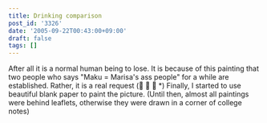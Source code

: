 ```yaml
---
title: Drinking comparison
post_id: '3326'
date: '2005-09-22T00:43:00+09:00'
draft: false
tags: []
---
```


After all it is a normal human being to lose. It is because of this painting that two people who says "Maku = Marisa's ass people" for a while are established. Rather, it is a real request (゚ ∀ ゚ *) Finally, I started to use beautiful blank paper to paint the picture. (Until then, almost all paintings were behind leaflets, otherwise they were drawn in a corner of college notes)